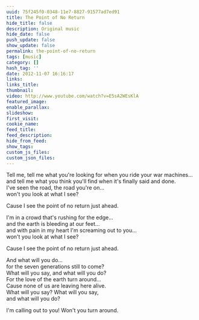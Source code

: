 ```yaml
---
uuid: 75f245f0-0348-11e7-8827-91577ad7ed91
title: The Point of No Return
hide_title: false
description: Original music
hide_date: false
push_update: false
show_update: false
permalink: the-point-of-no-return
tags: [music]
category: []
hash_tag: ''
date: 2012-11-07 16:16:17
links:
links_title:
thumbnail:
video: http://www.youtube.com/watch?v=E5sA2WEsKlA
featured_image:
enable_parallax:
slideshow:
first_visit:
cookie_name:
feed_title:
feed_description:
hide_from_feed:
show_tags:
custom_js_files:
custom_json_files:
---
```

Tell me, tell me what you're looking for when you ride your war machines...<br />
and tell me what you think you'll find when it's finally said and done.<br />
I've seen the road, the road you're on...<br />
won't you look at what I see?

Cause I see the point of no return just ahead.

I'm in a crowd that's rushing for the edge...<br />
and the earth is bleeding at our feet...<br />
and with pain in my heart I'm screaming out to you...<br />
won't you look at what I see?

Cause I see the point of no return just ahead.

And what will you do...<br />
for the seven generations still to come?<br />
What will you say, and what will you do?<br />
For the love of the earth turn around...<br />
Cause none of us are leaving here alive.<br />
What will you say? What will you say,<br />
and what will you do?

I'm calling out to you! Won't you turn around.
 